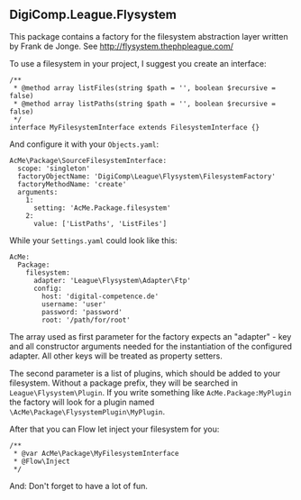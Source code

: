 DigiComp.League.Flysystem
-------------------------


This package contains a factory for the filesystem abstraction layer written by Frank de Jonge.
See http://flysystem.thephpleague.com/

To use a filesystem in your project, I suggest you create an interface:

    /**
     * @method array listFiles(string $path = '', boolean $recursive = false)
     * @method array listPaths(string $path = '', boolean $recursive = false)
     */
    interface MyFilesystemInterface extends FilesystemInterface {}

And configure it with your `Objects.yaml`:

    AcMe\Package\SourceFilesystemInterface:
      scope: 'singleton'
      factoryObjectName: 'DigiComp\League\Flysystem\FilesystemFactory'
      factoryMethodName: 'create'
      arguments:
        1:
          setting: 'AcMe.Package.filesystem'
        2:
          value: ['ListPaths', 'ListFiles']

While your `Settings.yaml` could look like this:

    AcMe:
      Package:
        filesystem:
          adapter: 'League\Flysystem\Adapter\Ftp'
          config:
            host: 'digital-competence.de'
            username: 'user'
            password: 'password'
            root: '/path/for/root'

The array used as first parameter for the factory expects an "adapter" - key and all constructor arguments needed for the
instantiation of the configured adapter. All other keys will be treated as property setters.

The second parameter is a list of plugins, which should be added to your filesystem. Without a package prefix, they will
be searched in `League\Flysystem\Plugin`. If you write something like `AcMe.Package:MyPlugin` the factory will look for a
plugin named `\AcMe\Package\FlysystemPlugin\MyPlugin`.

After that you can Flow let inject your filesystem for you:

    /**
     * @var AcMe\Package\MyFilesystemInterface
     * @Flow\Inject
     */

And: Don't forget to have a lot of fun.
